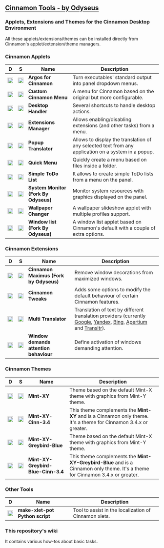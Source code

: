 ## [Cinnamon Tools - by Odyseus](https://odyseus.github.io/CinnamonTools)

### Applets, Extensions and Themes for the Cinnamon Desktop Environment

All these applets/extensions/themes can be installed directly from Cinnamon's applet/extension/theme managers.

### Cinnamon Applets

| D | S | Name | Description |
| :-: | :-: | - | --------- |
| [<img height="18" width="18" src="https://odyseus.github.io/CinnamonTools/lib/img/download.svg">](https://odyseus.github.io/CinnamonTools/pkg/0dyseus@ArgosForCinnamon.tar.gz "Download from this repository for manual installation") | [<img height="18" width="18" src="https://odyseus.github.io/CinnamonTools/lib/img/cinnamon-logo.svg">](https://cinnamon-spices.linuxmint.com/applets/view/289 "Go to this xlet Spices website") | **Argos for Cinnamon** | Turn executables' standard output into panel dropdown menus. |
| [<img height="18" width="18" src="https://odyseus.github.io/CinnamonTools/lib/img/download.svg">](https://odyseus.github.io/CinnamonTools/pkg/0dyseus@CustomCinnamonMenu.tar.gz "Download from this repository for manual installation") | [<img height="18" width="18" src="https://odyseus.github.io/CinnamonTools/lib/img/cinnamon-logo.svg">](https://cinnamon-spices.linuxmint.com/applets/view/264 "Go to this xlet Spices website") | **Custom Cinnamon Menu** | A menu for Cinnamon based on the original but more configurable. |
| [<img height="18" width="18" src="https://odyseus.github.io/CinnamonTools/lib/img/download.svg">](https://odyseus.github.io/CinnamonTools/pkg/0dyseus@DesktopHandler.tar.gz "Download from this repository for manual installation") | [<img height="18" width="18" src="https://odyseus.github.io/CinnamonTools/lib/img/cinnamon-logo.svg">](https://cinnamon-spices.linuxmint.com/applets/view/263 "Go to this xlet Spices website") | **Desktop Handler** | Several shortcuts to handle desktop actions. |
| [<img height="18" width="18" src="https://odyseus.github.io/CinnamonTools/lib/img/download.svg">](https://odyseus.github.io/CinnamonTools/pkg/0dyseus@ExtensionsManager.tar.gz "Download from this repository for manual installation") | [<img height="18" width="18" src="https://odyseus.github.io/CinnamonTools/lib/img/cinnamon-logo.svg">](https://cinnamon-spices.linuxmint.com/applets/view/271 "Go to this xlet Spices website") | **Extensions Manager** | Allows enabling/disabling extensions (and other tasks) from a menu. |
| [<img height="18" width="18" src="https://odyseus.github.io/CinnamonTools/lib/img/download.svg">](https://odyseus.github.io/CinnamonTools/pkg/0dyseus@PopupTranslator.tar.gz "Download from this repository for manual installation") | [<img height="18" width="18" src="https://odyseus.github.io/CinnamonTools/lib/img/cinnamon-logo.svg">](https://cinnamon-spices.linuxmint.com/applets/view/279 "Go to this xlet Spices website") | **Popup Translator** | Allows to display the translation of any selected text from any application on a system in a popup. |
| [<img height="18" width="18" src="https://odyseus.github.io/CinnamonTools/lib/img/download.svg">](https://odyseus.github.io/CinnamonTools/pkg/0dyseus@QuickMenu.tar.gz "Download from this repository for manual installation") | [<img height="18" width="18" src="https://odyseus.github.io/CinnamonTools/lib/img/cinnamon-logo.svg">](https://cinnamon-spices.linuxmint.com/applets/view/260 "Go to this xlet Spices website") | **Quick Menu** | Quickly create a menu based on files inside a folder. |
| [<img height="18" width="18" src="https://odyseus.github.io/CinnamonTools/lib/img/download.svg">](https://odyseus.github.io/CinnamonTools/pkg/0dyseus@SimpleToDoList.tar.gz "Download from this repository for manual installation") | [<img height="18" width="18" src="https://odyseus.github.io/CinnamonTools/lib/img/cinnamon-logo.svg">](https://cinnamon-spices.linuxmint.com/applets/view/290 "Go to this xlet Spices website") | **Simple ToDo List** |  It allows to create simple ToDo lists from a menu on the panel. |
| [<img height="18" width="18" src="https://odyseus.github.io/CinnamonTools/lib/img/download.svg">](https://odyseus.github.io/CinnamonTools/pkg/0dyseus@SysmonitorByOrcus.tar.gz "Download from this repository for manual installation") | [<img height="18" width="18" src="https://odyseus.github.io/CinnamonTools/lib/img/cinnamon-logo.svg">](https://cinnamon-spices.linuxmint.com/applets/view/262 "Go to this xlet Spices website") | **System Monitor (Fork By Odyseus)** | Monitor system resources with graphics displayed on the panel. |
| [<img height="18" width="18" src="https://odyseus.github.io/CinnamonTools/lib/img/download.svg">](https://odyseus.github.io/CinnamonTools/pkg/0dyseus@WallpaperChangerApplet.tar.gz "Download from this repository for manual installation") | [<img height="18" width="18" src="https://odyseus.github.io/CinnamonTools/lib/img/cinnamon-logo.svg">](https://cinnamon-spices.linuxmint.com/applets/view/291 "Go to this xlet Spices website") | **Wallpaper Changer** | A wallpaper slideshow applet with multiple profiles support. |
| [<img height="18" width="18" src="https://odyseus.github.io/CinnamonTools/lib/img/download.svg">](https://odyseus.github.io/CinnamonTools/pkg/0dyseus@window-list-fork.tar.gz "Download from this repository for manual installation") | [<img height="18" width="18" src="https://odyseus.github.io/CinnamonTools/lib/img/cinnamon-logo.svg">](https://cinnamon-spices.linuxmint.com/applets/view/261 "Go to this xlet Spices website") | **Window list (Fork By Odyseus)** | A window list applet based on Cinnamon's default with a couple of extra options. |

### Cinnamon Extensions

| D | S | Name | Description |
| :-: | :-: | - | --------- |
| [<img height="18" width="18" src="https://odyseus.github.io/CinnamonTools/lib/img/download.svg">](https://odyseus.github.io/CinnamonTools/pkg/0dyseus@CinnamonMaximusFork.tar.gz "Download from this repository for manual installation") | [<img height="18" width="18" src="https://odyseus.github.io/CinnamonTools/lib/img/cinnamon-logo.svg">](https://cinnamon-spices.linuxmint.com/extensions/view/39 "Go to this xlet Spices website") | **Cinnamon Maximus (Fork by Odyseus)** | Remove window decorations from maximized windows. |
| [<img height="18" width="18" src="https://odyseus.github.io/CinnamonTools/lib/img/download.svg">](https://odyseus.github.io/CinnamonTools/pkg/0dyseus@CinnamonTweaks.tar.gz "Download from this repository for manual installation") | [<img height="18" width="18" src="https://odyseus.github.io/CinnamonTools/lib/img/cinnamon-logo.svg">](https://cinnamon-spices.linuxmint.com/extensions/view/41 "Go to this xlet Spices website") | **Cinnamon Tweaks** | Adds some options to modify the default behaviour of certain Cinnamon features. |
| [<img height="18" width="18" src="https://odyseus.github.io/CinnamonTools/lib/img/download.svg">](https://odyseus.github.io/CinnamonTools/pkg/0dyseus@MultiTranslatorExtension.tar.gz "Download from this repository for manual installation") | [<img height="18" width="18" src="https://odyseus.github.io/CinnamonTools/lib/img/cinnamon-logo.svg">](https://cinnamon-spices.linuxmint.com/extensions/view/44 "Go to this xlet Spices website") | **Multi Translator** | Translation of text by different translation providers (currently [Google](https://translate.google.com), [Yandex](https://translate.yandex.net), [Bing](https://www.bing.com/translator), [Apertium](https://www.apertium.org) and [Transltr](http://transltr.org)). |
| [<img height="18" width="18" src="https://odyseus.github.io/CinnamonTools/lib/img/download.svg">](https://odyseus.github.io/CinnamonTools/pkg/0dyseus@WindowDemandsAttentionBehavior.tar.gz "Download from this repository for manual installation") | [<img height="18" width="18" src="https://odyseus.github.io/CinnamonTools/lib/img/cinnamon-logo.svg">](https://cinnamon-spices.linuxmint.com/extensions/view/40 "Go to this xlet Spices website") | **Window demands attention behaviour** | Define activation of windows demanding attention. |

### Cinnamon Themes

| D | S | Name | Description |
| :-: | :-: | - | --------- |
| [<img height="18" width="18" src="https://odyseus.github.io/CinnamonTools/lib/img/download.svg">](https://odyseus.github.io/CinnamonTools/pkg/Mint-XY.tar.gz "Download from this repository for manual installation") | [<img height="18" width="18" src="https://odyseus.github.io/CinnamonTools/lib/img/cinnamon-logo.svg">](https://cinnamon-spices.linuxmint.com/themes/view/Mint-XY "Go to this xlet Spices website") | **Mint-XY** | Theme based on the default Mint-X theme with graphics from Mint-Y theme. |
| [<img height="18" width="18" src="https://odyseus.github.io/CinnamonTools/lib/img/download.svg">](https://odyseus.github.io/CinnamonTools/pkg/Mint-XY-Cinn-3.4.tar.gz "Download from this repository for manual installation") | [<img height="18" width="18" src="https://odyseus.github.io/CinnamonTools/lib/img/cinnamon-logo.svg">](https://cinnamon-spices.linuxmint.com/themes/view/Mint-XY-Cinn-3.4 "Go to this xlet Spices website") | **Mint-XY-Cinn-3.4** | This theme complements the **Mint-XY** and is a Cinnamon only theme. It's a theme for Cinnamon 3.4.x or greater. |
| [<img height="18" width="18" src="https://odyseus.github.io/CinnamonTools/lib/img/download.svg">](https://odyseus.github.io/CinnamonTools/pkg/Mint-XY-Greybird-Blue.tar.gz "Download from this repository for manual installation") | [<img height="18" width="18" src="https://odyseus.github.io/CinnamonTools/lib/img/cinnamon-logo.svg">](https://cinnamon-spices.linuxmint.com/themes/view/Mint-XY-Greybird-Blue "Go to this xlet Spices website") | **Mint-XY-Greybird-Blue** | Theme based on the default Mint-X theme with graphics from Mint-Y theme. |
| [<img height="18" width="18" src="https://odyseus.github.io/CinnamonTools/lib/img/download.svg">](https://odyseus.github.io/CinnamonTools/pkg/Mint-XY-Greybird-Blue-Cinn-3.4.tar.gz "Download from this repository for manual installation") | [<img height="18" width="18" src="https://odyseus.github.io/CinnamonTools/lib/img/cinnamon-logo.svg">](https://cinnamon-spices.linuxmint.com/themes/view/Mint-XY-Greybird-Blue-Cinn-3.4 "Go to this xlet Spices website") | **Mint-XY-Greybird-Blue-Cinn-3.4** | This theme complements the **Mint-XY-Greybird-Blue** and is a Cinnamon only theme. It's a theme for Cinnamon 3.4.x or greater. |

### Other Tools

| D | Name | Description |
| :-: | - | ----------- |
| [<img height="18" width="18" src="https://odyseus.github.io/CinnamonTools/lib/img/download.svg">](https://odyseus.github.io/CinnamonTools/pkg/make-xlet-pot.tar.gz "Download from this repository") | **make-xlet-pot Python script** | Tool to assist in the localization of Cinnamon xlets. |

### This repository's wiki
It contains various how-tos about basic tasks.
